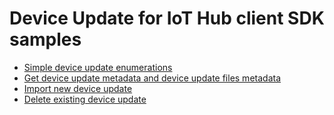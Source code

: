 # Device Update for IoT Hub client SDK samples

 - [Simple device update enumerations](https://github.com/Azure/azure-sdk-for-net/blob/main/sdk/deviceupdate/Azure.IoT.DeviceUpdate/samples/Sample1_HelloWorld.md)
 - [Get device update metadata and device update files metadata](https://github.com/Azure/azure-sdk-for-net/blob/main/sdk/deviceupdate/Azure.IoT.DeviceUpdate/samples/Sample2_GetUpdates.md)
 - [Import new device update](https://github.com/Azure/azure-sdk-for-net/blob/main/sdk/deviceupdate/Azure.IoT.DeviceUpdate/samples/Sample3_ImportUpdate.md)
 - [Delete existing device update](https://github.com/Azure/azure-sdk-for-net/blob/main/sdk/deviceupdate/Azure.IoT.DeviceUpdate/samples/Sample4_DeleteUpdate.md)
